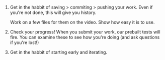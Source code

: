 

1.  Get in the habbit of saving > commiting > pushing  your work.  Even if you're not done, this will give you history.

    Work on a few files for them on the video.  Show how easy it is to use.

2.  Check your progress!  When you submit your work, our prebuilt tests will fire.  You can examine these to see how you're doing (and ask questions if you're lost!)

3.  Get in the habbit of starting early and iterating.